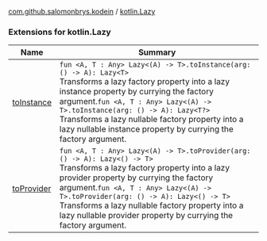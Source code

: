 [com.github.salomonbrys.kodein](../index.md) / [kotlin.Lazy](.)

### Extensions for kotlin.Lazy

| Name | Summary |
|---|---|
| [toInstance](to-instance.md) | `fun <A, T : Any> Lazy<(A) -> T>.toInstance(arg: () -> A): Lazy<T>`<br>Transforms a lazy factory property into a lazy instance property by currying the factory argument.`fun <A, T : Any> Lazy<(A) -> T>.toInstance(arg: () -> A): Lazy<T?>`<br>Transforms a lazy nullable factory property into a lazy nullable instance property by currying the factory argument. |
| [toProvider](to-provider.md) | `fun <A, T : Any> Lazy<(A) -> T>.toProvider(arg: () -> A): Lazy<() -> T>`<br>Transforms a lazy factory property into a lazy provider property by currying the factory argument.`fun <A, T : Any> Lazy<(A) -> T>.toProvider(arg: () -> A): Lazy<() -> T>`<br>Transforms a lazy nullable factory property into a lazy nullable provider property by currying the factory argument. |
